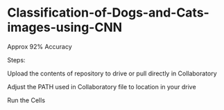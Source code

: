# Classification-of-Dogs-and-Cats-images-using-CNN

Approx 92% Accuracy

Steps: 

Upload the contents of repository to drive or pull directly in Collaboratory

Adjust the PATH used in Collaboratory file to location in your drive

Run the Cells
